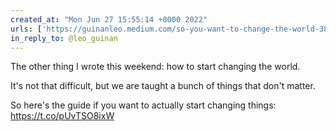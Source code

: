```yaml
---
created_at: "Mon Jun 27 15:55:14 +0000 2022"
urls: ['https://guinanleo.medium.com/so-you-want-to-change-the-world-38bc5f573d85?sk=f404a4efaff92c4cc412789306780d7b']
in_reply_to: @leo_guinan
---
```


The other thing I wrote this weekend: how to start changing the world.

It's not that difficult, but we are taught a bunch of things that don't matter.

So here's the guide if you want to actually start changing things: https://t.co/pUvTSO8ixW